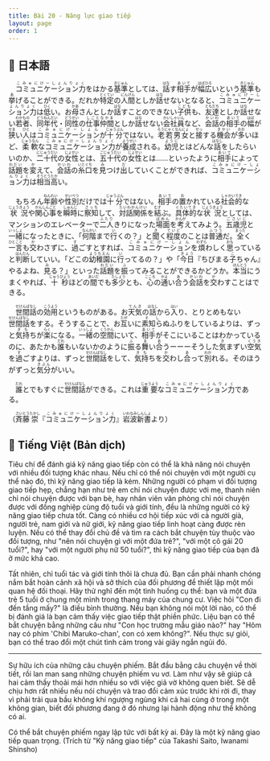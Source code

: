 ```yaml
---
title: Bài 20 - Năng lực giao tiếp
layout: page
order: 1
---
```


## 📖 日本語
　<ruby>コミュニケーション力<rt>こみゅにけーしょんりょく</rt></ruby>をはかる<ruby>基準<rt>きじゅん</rt></ruby>としては、<ruby>話<rt>はな</rt></ruby>す<ruby>相手<rt>あいて</rt></ruby>が<ruby>幅広<rt>はばひろ</rt></ruby>いという<ruby>基準<rt>きじゅん</rt></ruby>も<ruby>挙<rt>あ</rt></ruby>げることができる。だれか<ruby>特定<rt>とくてい</rt></ruby>の<ruby>人間<rt>にんげん</rt></ruby>としか<ruby>話<rt>はな</rt></ruby>せないとなると、<ruby>コミュニケーション力<rt>こみゅにけーしょんりょく</rt></ruby>は<ruby>低<rt>ひく</rt></ruby>い。お<ruby>母<rt>かあ</rt></ruby>さんとしか<ruby>話<rt>はな</rt></ruby>すことのできない<ruby>子供<rt>こども</rt></ruby>も、<ruby>友達<rt>ともだち</rt></ruby>としか<ruby>話<rt>はな</rt></ruby>せない<ruby>若者<rt>わかもの</rt></ruby>、<ruby>同年代<rt>どうねんだい</rt></ruby>・<ruby>同性<rt>どうせい</rt></ruby>の<ruby>仕事仲間<rt>しごとなかま</rt></ruby>としか<ruby>話<rt>はな</rt></ruby>せない<ruby>会社員<rt>かいしゃいん</rt></ruby>など、<ruby>会話<rt>かいわ</rt></ruby>の<ruby>相手<rt>あいて</rt></ruby>の<ruby>幅<rt>はば</rt></ruby>が<ruby>狭<rt>せま</rt></ruby>い<ruby>人<rt>ひと</rt></ruby>は<ruby>コミュニケーション<rt>こみゅにけーしょん</rt></ruby>が<ruby>十分<rt>じゅうぶん</rt></ruby>ではない。<ruby>老若男女<rt>ろうにゃくなんにょ</rt></ruby>と<ruby>接<rt>せっ</rt></ruby>する<ruby>機会<rt>きかい</rt></ruby>が<ruby>多<rt>おお</rt></ruby>いほど、<ruby>柔軟<rt>じゅうなん</rt></ruby>な<ruby>コミュニケーション力<rt>こみゅにけーしょんりょく</rt></ruby>が<ruby>養成<rt>ようせい</rt></ruby>される。<ruby>幼児<rt>ようじ</rt></ruby>とはどんな<ruby>話<rt>はなし</rt></ruby>をしたらいいのか、<ruby>二十代<rt>にじゅうだい</rt></ruby>の<ruby>女性<rt>じょせい</rt></ruby>とは、<ruby>五十代<rt>ごじゅうだい</rt></ruby>の<ruby>女性<rt>じょせい</rt></ruby>とは……といったように<ruby>相手<rt>あいて</rt></ruby>によって<ruby>話題<rt>わだい</rt></ruby>を<ruby>変<rt>か</rt></ruby>えて、<ruby>会話<rt>かいわ</rt></ruby>の<ruby>糸口<rt>いとぐち</rt></ruby>を<ruby>見<rt>み</rt></ruby>つけ<ruby>出<rt>だ</rt></ruby>していくことができれば、<ruby>コミュニケーション力<rt>こみゅにけーしょんりょく</rt></ruby>は<ruby>相当<rt>そうとう</rt></ruby><ruby>高<rt>たか</rt></ruby>い。  

　もちろん<ruby>年齢<rt>ねんれい</rt></ruby>や<ruby>性別<rt>せいべつ</rt></ruby>だけでは<ruby>十分<rt>じゅうぶん</rt></ruby>ではない。<ruby>相手<rt>あいて</rt></ruby>の<ruby>置<rt>お</rt></ruby>かれている<ruby>社会的<rt>しゃかいてき</rt></ruby>な<ruby>状況<rt>じょうきょう</rt></ruby>や<ruby>関心事<rt>かんしんごと</rt></ruby>を<ruby>瞬時<rt>しゅんじ</rt></ruby>に<ruby>察知<rt>さっち</rt></ruby>して、<ruby>対話関係<rt>たいわかんけい</rt></ruby>を<ruby>結<rt>むす</rt></ruby>ぶ。<ruby>具体的<rt>ぐたいてき</rt></ruby>な<ruby>状況<rt>じょうきょう</rt></ruby>としては、マンションのエレベーターで<ruby>二人<rt>ふたり</rt></ruby>きりになった<ruby>場面<rt>ばめん</rt></ruby>を<ruby>考<rt>かんが</rt></ruby>えてみよう。<ruby>五歳児<rt>ごさいじ</rt></ruby>と<ruby>一緒<rt>いっしょ</rt></ruby>になったときに、「<ruby>何階<rt>なんかい</rt></ruby>まで<ruby>行<rt>い</rt></ruby>くの？」と<ruby>聞<rt>き</rt></ruby>く<ruby>程度<rt>ていど</rt></ruby>のことは<ruby>普通<rt>ふつう</rt></ruby>だ。<ruby>全<rt>まった</rt></ruby>く<ruby>一言<rt>ひとこと</rt></ruby>も<ruby>交<rt>か</rt></ruby>わさずに、<ruby>過<rt>す</rt></ruby>ごすとすれば、<ruby>コミュニケーション<rt>こみゅにけーしょん</rt></ruby>を<ruby>煩<rt>わずら</rt></ruby>わしく<ruby>思<rt>おも</rt></ruby>っていると<ruby>判断<rt>はんだん</rt></ruby>していい。「どこの<ruby>幼稚園<rt>ようちえん</rt></ruby>に<ruby>行<rt>い</rt></ruby>ってるの？」や「<ruby>今日<rt>きょう</rt></ruby>『ちびまる<ruby>子<rt>こ</rt></ruby>ちゃん』やるよね、<ruby>見<rt>み</rt></ruby>る？」といった<ruby>話題<rt>わだい</rt></ruby>を<ruby>振<rt>ふ</rt></ruby>ってみることができるかどうか。<ruby>本当<rt>ほんとう</rt></ruby>にうまくやれば、<ruby>十秒<rt>じゅうびょう</rt></ruby>ほどの<ruby>間<rt>あいだ</rt></ruby>でも<ruby>多少<rt>たしょう</rt></ruby>とも、<ruby>心<rt>こころ</rt></ruby>の<ruby>通<rt>かよ</rt></ruby>い<ruby>合<rt>あ</rt></ruby>う<ruby>会話<rt>かいわ</rt></ruby>を<ruby>交<rt>か</rt></ruby>わすことはできる。  

　<ruby>世間話<rt>せけんばなし</rt></ruby>の<ruby>効用<rt>こうよう</rt></ruby>というものがある。お<ruby>天気<rt>てんき</rt></ruby>の<ruby>話<rt>はなし</rt></ruby>から<ruby>入<rt>はい</rt></ruby>り、とりとめもない<ruby>世間話<rt>せけんばなし</rt></ruby>をする。そうすることで、お<ruby>互<rt>たが</rt></ruby>いに<ruby>素知ら<rt>そし</rt></ruby>ぬふりをしているよりは、ずっと<ruby>気持<rt>きも</rt></ruby>ちが<ruby>楽<rt>らく</rt></ruby>になる。<ruby>一緒<rt>いっしょ</rt></ruby>の<ruby>空間<rt>くうかん</rt></ruby>にいて、<ruby>相手<rt>あいて</rt></ruby>がそこにいることはわかっているのに、あたかも<ruby>誰<rt>だれ</rt></ruby>もいないかのように<ruby>振<rt>ふ</rt></ruby>る<ruby>舞<rt>ま</rt></ruby>い<ruby>合<rt>あ</rt></ruby>うーーーそうした<ruby>気<rt>き</rt></ruby>まずい<ruby>空気<rt>くうき</rt></ruby>を<ruby>過<rt>す</rt></ruby>ごすよりは、ずっと<ruby>世間話<rt>せけんばなし</rt></ruby>をして、<ruby>気持<rt>きも</rt></ruby>ちを<ruby>交<rt>か</rt></ruby>わし<ruby>合<rt>あ</rt></ruby>って<ruby>別<rt>わか</rt></ruby>れる。そのほうがずっと<ruby>気分<rt>きぶん</rt></ruby>がいい。  

　<ruby>誰<rt>だれ</rt></ruby>とでもすぐに<ruby>世間話<rt>せけんばなし</rt></ruby>ができる。これは<ruby>重要<rt>じゅうよう</rt></ruby>な<ruby>コミュニケーション力<rt>こみゅにけーしょんりょく</rt></ruby>である。  

（<ruby>斉藤<rt>さいとう</rt></ruby><ruby>崇<rt>たかし</rt></ruby>『<ruby>コミュニケーション力<rt>こみゅにけーしょんりょく</rt></ruby>』<ruby>岩波新書<rt>いわなみしんしょ</rt></ruby>より）

## 📘 Tiếng Việt (Bản dịch)
Tiêu chí để đánh giá kỹ năng giao tiếp còn có thể là khả năng nói chuyện với nhiều đối tượng khác nhau. Nếu chỉ có thể nói chuyện với một người cụ thể nào đó, thì kỹ năng giao tiếp là kém. Những người có phạm vi đối tượng giao tiếp hẹp, chẳng hạn như trẻ em chỉ nói chuyện được với mẹ, thanh niên chỉ nói chuyện được với bạn bè, hay nhân viên văn phòng chỉ nói chuyện được với đồng nghiệp cùng độ tuổi và giới tính, đều là những người có kỹ năng giao tiếp chưa tốt. Càng có nhiều cơ hội tiếp xúc với cả người già, người trẻ, nam giới và nữ giới, kỹ năng giao tiếp linh hoạt càng được rèn luyện. Nếu có thể thay đổi chủ đề và tìm ra cách bắt chuyện tùy thuộc vào đối tượng, như "nên nói chuyện gì với một đứa trẻ?", "với một cô gái 20 tuổi?", hay "với một người phụ nữ 50 tuổi?", thì kỹ năng giao tiếp của bạn đã ở mức khá cao.

Tất nhiên, chỉ tuổi tác và giới tính thôi là chưa đủ. Bạn cần phải nhanh chóng nắm bắt hoàn cảnh xã hội và sở thích của đối phương để thiết lập một mối quan hệ đối thoại. Hãy thử nghĩ đến một tình huống cụ thể: bạn và một đứa trẻ 5 tuổi ở chung một mình trong thang máy của chung cư. Việc hỏi "Con đi đến tầng mấy?" là điều bình thường. Nếu bạn không nói một lời nào, có thể bị đánh giá là bạn cảm thấy việc giao tiếp thật phiền phức. Liệu bạn có thể bắt chuyện bằng những câu như "Con học trường mẫu giáo nào?" hay "Hôm nay có phim 'Chibi Maruko-chan', con có xem không?". Nếu thực sự giỏi, bạn có thể trao đổi một chút tình cảm trong vài giây ngắn ngủi đó.

---

Sự hữu ích của những câu chuyện phiếm. Bắt đầu bằng câu chuyện về thời tiết, rồi lan man sang những chuyện phiếm vu vơ. Làm như vậy sẽ giúp cả hai cảm thấy thoải mái hơn nhiều so với việc giả vờ không quen biết. Sẽ dễ chịu hơn rất nhiều nếu nói chuyện và trao đổi cảm xúc trước khi rời đi, thay vì phải trải qua bầu không khí ngượng ngùng khi cả hai cùng ở trong một không gian, biết đối phương đang ở đó nhưng lại hành động như thể không có ai.

Có thể bắt chuyện phiếm ngay lập tức với bất kỳ ai. Đây là một kỹ năng giao tiếp quan trọng.
(Trích từ "Kỹ năng giao tiếp" của Takashi Saito, Iwanami Shinsho)